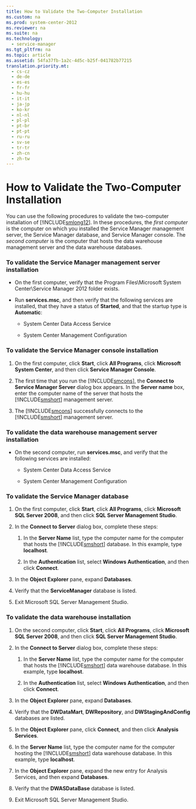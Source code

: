 ```yaml
---
title: How to Validate the Two-Computer Installation
ms.custom: na
ms.prod: system-center-2012
ms.reviewer: na
ms.suite: na
ms.technology: 
  - service-manager
ms.tgt_pltfrm: na
ms.topic: article
ms.assetid: 54fa37fb-1a2c-4d5c-b25f-041782b77215
translation.priority.mt: 
  - cs-cz
  - de-de
  - es-es
  - fr-fr
  - hu-hu
  - it-it
  - ja-jp
  - ko-kr
  - nl-nl
  - pl-pl
  - pt-br
  - pt-pt
  - ru-ru
  - sv-se
  - tr-tr
  - zh-cn
  - zh-tw
---
```

# How to Validate the Two-Computer Installation
You can use the following procedures to validate the two\-computer installation of [!INCLUDE[smlong12](../../../sm/deploy/deploy-guide/includes/smlong12_md.md)]. In these procedures, the *first computer* is the computer on which you installed the Service Manager management server, the Service Manager database, and Service Manager console. The *second computer* is the computer that hosts the data warehouse management server and the data warehouse databases.  
  
### To validate the Service Manager management server installation  
  
-   On the first computer, verify that the Program Files\\Microsoft System Center\\Service Manager 2012 folder exists.  
  
-   Run **services.msc**, and then verify that the following services are installed, that they have a status of **Started**, and that the startup type is **Automatic**:  
  
    -   System Center Data Access Service  
  
    -   System Center Management Configuration  
  
### To validate the Service Manager console installation  
  
1.  On the first computer, click **Start**, click **All Programs**, click **Microsoft System Center**, and then click **Service Manager Console**.  
  
2.  The first time that you run the [!INCLUDE[smcons](../../../sm/deploy/deploy-guide/includes/smcons_md.md)], the **Connect to Service Manager Server** dialog box appears. In the **Server name** box, enter the computer name of the server that hosts the [!INCLUDE[smshort](../../../sm/deploy/deploy-guide/includes/smshort_md.md)] management server.  
  
3.  The [!INCLUDE[smcons](../../../sm/deploy/deploy-guide/includes/smcons_md.md)] successfully connects to the [!INCLUDE[smshort](../../../sm/deploy/deploy-guide/includes/smshort_md.md)] management server.  
  
### To validate the data warehouse management server installation  
  
-   On the second computer, run **services.msc**, and verify that the following services are installed:  
  
    -   System Center Data Access Service  
  
    -   System Center Management Configuration  
  
### To validate the Service Manager database  
  
1.  On the first computer, click **Start**, click **All Programs**, click **Microsoft SQL Server 2008**, and then click **SQL Server Management Studio**.  
  
2.  In the **Connect to Server** dialog box, complete these steps:  
  
    1.  In the **Server Name** list, type the computer name for the computer that hosts the [!INCLUDE[smshort](../../../sm/deploy/deploy-guide/includes/smshort_md.md)] database. In this example, type **localhost**.  
  
    2.  In the **Authentication** list, select **Windows Authentication**, and then click **Connect**.  
  
3.  In the **Object Explorer** pane, expand **Databases**.  
  
4.  Verify that the **ServiceManager** database is listed.  
  
5.  Exit Microsoft SQL Server Management Studio.  
  
### To validate the data warehouse installation  
  
1.  On the second computer, click **Start**, click **All Programs**, click **Microsoft SQL Server 2008**, and then click **SQL Server Management Studio**.  
  
2.  In the **Connect to Server** dialog box, complete these steps:  
  
    1.  In the **Server Name** list, type the computer name for the computer that hosts the [!INCLUDE[smshort](../../../sm/deploy/deploy-guide/includes/smshort_md.md)] data warehouse database. In this example, type **localhost**.  
  
    2.  In the **Authentication** list, select **Windows Authentication**, and then click **Connect**.  
  
3.  In the **Object Explorer** pane, expand **Databases**.  
  
4.  Verify that the **DWDataMart**, **DWRepository**, and **DWStagingAndConfig** databases are listed.  
  
5.  In the **Object Explorer** pane, click **Connect**, and then click **Analysis Services**.  
  
6.  In the **Server Name** list, type the computer name for the computer hosting the [!INCLUDE[smshort](../../../sm/deploy/deploy-guide/includes/smshort_md.md)] data warehouse database. In this example, type **localhost**.  
  
7.  In the **Object Explorer** pane, expand the new entry for Analysis Services, and then expand **Databases**.  
  
8.  Verify that the **DWASDataBase** database is listed.  
  
9. Exit Microsoft SQL Server Management Studio.